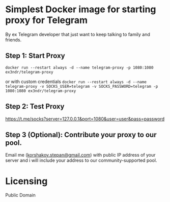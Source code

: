# Simplest Docker image for starting proxy for Telegram 

By ex Telegram developer that just want to keep talking to family and friends.

## Step 1: Start Proxy

`
docker run --restart always -d --name telegram-proxy -p 1080:1080 ex3ndr/telegram-proxy
`

or with custom credentials
`
docker run --restart always -d --name telegram-proxy -v SOCKS_USER=telegram -v SOCKS_PASSWORD=telegram -p 1080:1080 ex3ndr/telegram-proxy
`

## Step 2: Test Proxy
https://t.me/socks?server=127.0.0.1&port=1080&user=user&pass=password

## Step 3 (Optional): Contribute your proxy to our pool.

Email me (korshakov.stepan@gmail.com) with public IP address of your server and i will include your address to our community-supported pool.

# Licensing

Public Domain
